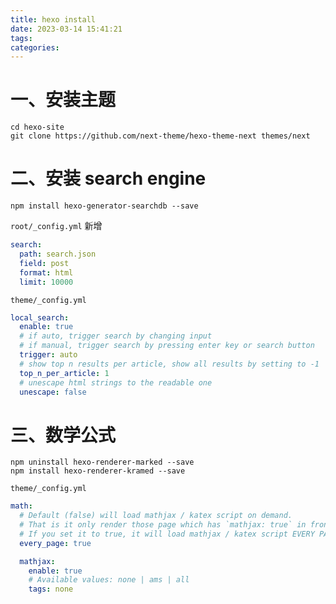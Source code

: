 ```yaml
---
title: hexo install
date: 2023-03-14 15:41:21
tags:
categories:
---
```




# 一、安装主题

```
cd hexo-site
git clone https://github.com/next-theme/hexo-theme-next themes/next
```





# 二、安装 search engine

```ssh
npm install hexo-generator-searchdb --save
```



`root/_config.yml` 新增

```yml
search:
  path: search.json
  field: post
  format: html
  limit: 10000
```



`theme/_config.yml`

```yml
local_search:
  enable: true
  # if auto, trigger search by changing input
  # if manual, trigger search by pressing enter key or search button
  trigger: auto
  # show top n results per article, show all results by setting to -1
  top_n_per_article: 1
  # unescape html strings to the readable one
  unescape: false
```





# 三、数学公式

```ssh
npm uninstall hexo-renderer-marked --save
npm install hexo-renderer-kramed --save
```

`theme/_config.yml`

```yml
math:
  # Default (false) will load mathjax / katex script on demand.
  # That is it only render those page which has `mathjax: true` in front-matter.
  # If you set it to true, it will load mathjax / katex script EVERY PAGE.
  every_page: true

  mathjax:
    enable: true
    # Available values: none | ams | all
    tags: none
```



